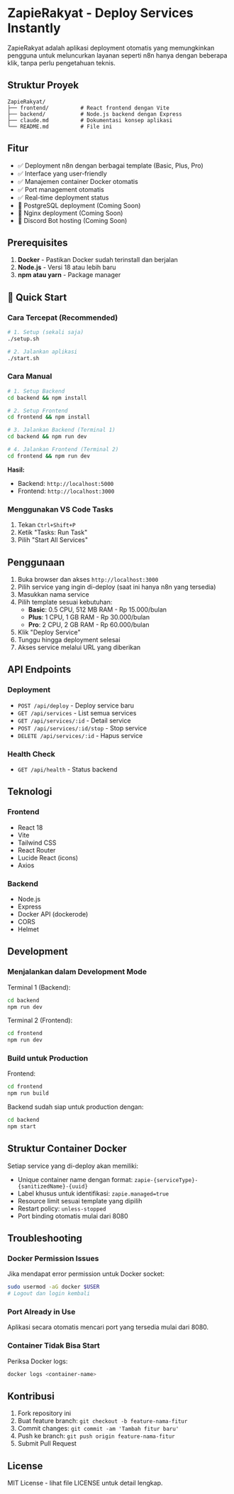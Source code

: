 # ZapieRakyat - Deploy Services Instantly

ZapieRakyat adalah aplikasi deployment otomatis yang memungkinkan pengguna untuk meluncurkan layanan seperti n8n hanya dengan beberapa klik, tanpa perlu pengetahuan teknis.

## Struktur Proyek

```
ZapieRakyat/
├── frontend/          # React frontend dengan Vite
├── backend/           # Node.js backend dengan Express
├── claude.md          # Dokumentasi konsep aplikasi
└── README.md          # File ini
```

## Fitur

- ✅ Deployment n8n dengan berbagai template (Basic, Plus, Pro)
- ✅ Interface yang user-friendly
- ✅ Manajemen container Docker otomatis
- ✅ Port management otomatis
- ✅ Real-time deployment status
- 🔄 PostgreSQL deployment (Coming Soon)
- 🔄 Nginx deployment (Coming Soon)
- 🔄 Discord Bot hosting (Coming Soon)

## Prerequisites

1. **Docker** - Pastikan Docker sudah terinstall dan berjalan
2. **Node.js** - Versi 18 atau lebih baru
3. **npm atau yarn** - Package manager

## 🚀 Quick Start

### Cara Tercepat (Recommended)

```bash
# 1. Setup (sekali saja)
./setup.sh

# 2. Jalankan aplikasi
./start.sh
```

### Cara Manual

```bash
# 1. Setup Backend
cd backend && npm install

# 2. Setup Frontend  
cd frontend && npm install

# 3. Jalankan Backend (Terminal 1)
cd backend && npm run dev

# 4. Jalankan Frontend (Terminal 2)
cd frontend && npm run dev
```

**Hasil:**
- Backend: `http://localhost:5000`
- Frontend: `http://localhost:3000`

### Menggunakan VS Code Tasks

1. Tekan `Ctrl+Shift+P`
2. Ketik "Tasks: Run Task"
3. Pilih "Start All Services"

## Penggunaan

1. Buka browser dan akses `http://localhost:3000`
2. Pilih service yang ingin di-deploy (saat ini hanya n8n yang tersedia)
3. Masukkan nama service
4. Pilih template sesuai kebutuhan:
   - **Basic**: 0.5 CPU, 512 MB RAM - Rp 15.000/bulan
   - **Plus**: 1 CPU, 1 GB RAM - Rp 30.000/bulan  
   - **Pro**: 2 CPU, 2 GB RAM - Rp 60.000/bulan
5. Klik "Deploy Service"
6. Tunggu hingga deployment selesai
7. Akses service melalui URL yang diberikan

## API Endpoints

### Deployment
- `POST /api/deploy` - Deploy service baru
- `GET /api/services` - List semua services
- `GET /api/services/:id` - Detail service
- `POST /api/services/:id/stop` - Stop service
- `DELETE /api/services/:id` - Hapus service

### Health Check
- `GET /api/health` - Status backend

## Teknologi

### Frontend
- React 18
- Vite
- Tailwind CSS
- React Router
- Lucide React (icons)
- Axios

### Backend
- Node.js
- Express
- Docker API (dockerode)
- CORS
- Helmet

## Development

### Menjalankan dalam Development Mode

Terminal 1 (Backend):
```bash
cd backend
npm run dev
```

Terminal 2 (Frontend):
```bash
cd frontend
npm run dev
```

### Build untuk Production

Frontend:
```bash
cd frontend
npm run build
```

Backend sudah siap untuk production dengan:
```bash
cd backend
npm start
```

## Struktur Container Docker

Setiap service yang di-deploy akan memiliki:
- Unique container name dengan format: `zapie-{serviceType}-{sanitizedName}-{uuid}`
- Label khusus untuk identifikasi: `zapie.managed=true`
- Resource limit sesuai template yang dipilih
- Restart policy: `unless-stopped`
- Port binding otomatis mulai dari 8080

## Troubleshooting

### Docker Permission Issues
Jika mendapat error permission untuk Docker socket:
```bash
sudo usermod -aG docker $USER
# Logout dan login kembali
```

### Port Already in Use
Aplikasi secara otomatis mencari port yang tersedia mulai dari 8080.

### Container Tidak Bisa Start
Periksa Docker logs:
```bash
docker logs <container-name>
```

## Kontribusi

1. Fork repository ini
2. Buat feature branch: `git checkout -b feature-nama-fitur`
3. Commit changes: `git commit -am 'Tambah fitur baru'`
4. Push ke branch: `git push origin feature-nama-fitur`
5. Submit Pull Request

## License

MIT License - lihat file LICENSE untuk detail lengkap.
